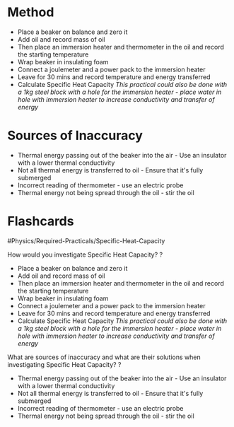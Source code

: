# Method
- Place a beaker on balance and zero it
- Add oil and record mass of oil
- Then place an immersion heater and thermometer in the oil and record the starting temperature
- Wrap beaker in insulating foam
- Connect a joulemeter and a power pack to the immersion heater
- Leave for 30 mins and record temperature and energy transferred
- Calculate Specific Heat Capacity
*This practical could also be done with a 1kg steel block with a hole for the immersion heater - place water in hole with immersion heater to increase conductivity and transfer of energy*

# Sources of Inaccuracy
- Thermal energy passing out of the beaker into the air - Use an insulator with a lower thermal conductivity
- Not all thermal energy is transferred to oil - Ensure that it's fully submerged
- Incorrect reading of thermometer - use an electric probe
- Thermal energy not being spread through the oil - stir the oil
# Flashcards

#Physics/Required-Practicals/Specific-Heat-Capacity

How would you investigate Specific Heat Capacity?
?
- Place a beaker on balance and zero it
- Add oil and record mass of oil
- Then place an immersion heater and thermometer in the oil and record the starting temperature
- Wrap beaker in insulating foam
- Connect a joulemeter and a power pack to the immersion heater
- Leave for 30 mins and record temperature and energy transferred
- Calculate Specific Heat Capacity
*This practical could also be done with a 1kg steel block with a hole for the immersion heater - place water in hole with immersion heater to increase conductivity and transfer of energy* 

What are sources of inaccuracy and what are their solutions when investigating Specific Heat Capacity?
?
- Thermal energy passing out of the beaker into the air - Use an insulator with a lower thermal conductivity
- Not all thermal energy is transferred to oil - Ensure that it's fully submerged
- Incorrect reading of thermometer - use an electric probe
- Thermal energy not being spread through the oil - stir the oil 